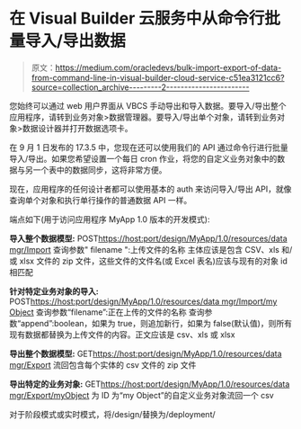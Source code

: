 # 在 Visual Builder 云服务中从命令行批量导入/导出数据

> 原文：<https://medium.com/oracledevs/bulk-import-export-of-data-from-command-line-in-visual-builder-cloud-service-c51ea3121cc6?source=collection_archive---------2----------------------->

您始终可以通过 web 用户界面从 VBCS 手动导出和导入数据。要导入/导出整个应用程序，请转到业务对象>数据管理器。要导入/导出单个对象，请转到业务对象>数据设计器并打开数据选项卡。

在 9 月 1 日发布的 17.3.5 中，您现在还可以使用我们的 API 通过命令行进行批量导入/导出。如果您希望设置一个每日 cron 作业，将您的自定义业务对象中的数据与另一个表中的数据同步，这将非常方便。

现在，应用程序的任何设计者都可以使用基本的 auth 来访问导入/导出 API，就像查询单个对象和执行单行操作的普通数据 API 一样。

端点如下(用于访问应用程序 MyApp 1.0 版本的开发模式):

**导入整个数据模型:** POST[https://host:port/design/MyApp/1.0/resources/data mgr/Import](https://host:port/design/MyApp/1.0/resources/datamgr/import)
查询参数" filename ":上传文件的名称
主体应该是包含 CSV、xls 和/或 xlsx 文件的 zip 文件，这些文件的文件名(或 Excel 表名)应该与现有的对象 id 相匹配

**针对特定业务对象的导入:** POST[https://host:port/design/MyApp/1.0/resources/data mgr/Import/my Object](https://host:port/design/MyApp/1.0/resources/datamgr/import/myObject)
查询参数“filename”:正在上传的文件的名称
查询参数“append”:boolean，如果为 true，则追加新行，如果为 false(默认值)，则所有现有数据都替换为上传文件的内容。正文应该是 csv、xls 或 xlsx

**导出整个数据模型:** GET[https://host:port/design/MyApp/1.0/resources/data mgr/Export](https://host:port/design/MyApp/1.0/resources/datamgr/export)
流回包含每个实体的 csv 文件的 zip 文件

**导出特定的业务对象:** GET[https://host:port/design/MyApp/1.0/resources/data mgr/Export/myObject](https://host:port/design/MyApp/1.0/resources/datamgr/export/myObject)
为 ID 为“my Object”的自定义业务对象流回一个 csv

对于阶段模式或实时模式，将/design/替换为/deployment/